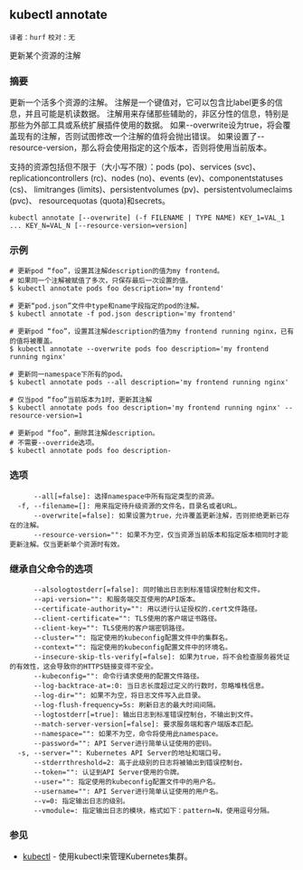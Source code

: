## kubectl annotate
`译者：hurf` `校对：无`


更新某个资源的注解

### 摘要

更新一个活多个资源的注解。
注解是一个键值对，它可以包含比label更多的信息，并且可能是机读数据。
注解用来存储那些辅助的，非区分性的信息，特别是那些为外部工具或系统扩展插件使用的数据。
如果--overwrite设为true，将会覆盖现有的注解，否则试图修改一个注解的值将会抛出错误。
如果设置了--resource-version，那么将会使用指定的这个版本，否则将使用当前版本。

支持的资源包括但不限于（大小写不限）：pods (po)、services (svc)、
replicationcontrollers (rc)、nodes (no)、events (ev)、componentstatuses (cs)、
limitranges (limits)、persistentvolumes (pv)、persistentvolumeclaims (pvc)、
resourcequotas (quota)和secrets。

```
kubectl annotate [--overwrite] (-f FILENAME | TYPE NAME) KEY_1=VAL_1 ... KEY_N=VAL_N [--resource-version=version]
```

### 示例

```
# 更新pod “foo”，设置其注解description的值为my frontend。
# 如果同一个注解被赋值了多次，只保存最后一次设置的值。
$ kubectl annotate pods foo description='my frontend'

# 更新“pod.json”文件中type和name字段指定的pod的注解。
$ kubectl annotate -f pod.json description='my frontend'

# 更新pod “foo”，设置其注解description的值为my frontend running nginx，已有的值将被覆盖。
$ kubectl annotate --overwrite pods foo description='my frontend running nginx'

# 更新同一namespace下所有的pod。
$ kubectl annotate pods --all description='my frontend running nginx'

# 仅当pod “foo”当前版本为1时，更新其注解
$ kubectl annotate pods foo description='my frontend running nginx' --resource-version=1

# 更新pod “foo”，删除其注解description。
# 不需要--override选项。
$ kubectl annotate pods foo description-
```

### 选项

```
      --all[=false]: 选择namespace中所有指定类型的资源。
  -f, --filename=[]: 用来指定待升级资源的文件名，目录名或者URL。
      --overwrite[=false]: 如果设置为true，允许覆盖更新注解，否则拒绝更新已存在的注解。
      --resource-version="": 如果不为空，仅当资源当前版本和指定版本相同时才能更新注解。仅当更新单个资源时有效。
```

### 继承自父命令的选项
```
      --alsologtostderr[=false]: 同时输出日志到标准错误控制台和文件。
      --api-version="": 和服务端交互使用的API版本。
      --certificate-authority="": 用以进行认证授权的.cert文件路径。
      --client-certificate="": TLS使用的客户端证书路径。
      --client-key="": TLS使用的客户端密钥路径。
      --cluster="": 指定使用的kubeconfig配置文件中的集群名。
      --context="": 指定使用的kubeconfig配置文件中的环境名。
      --insecure-skip-tls-verify[=false]: 如果为true，将不会检查服务器凭证的有效性，这会导致你的HTTPS链接变得不安全。
      --kubeconfig="": 命令行请求使用的配置文件路径。
      --log-backtrace-at=:0: 当日志长度超过定义的行数时，忽略堆栈信息。
      --log-dir="": 如果不为空，将日志文件写入此目录。
      --log-flush-frequency=5s: 刷新日志的最大时间间隔。
      --logtostderr[=true]: 输出日志到标准错误控制台，不输出到文件。
      --match-server-version[=false]: 要求服务端和客户端版本匹配。
      --namespace="": 如果不为空，命令将使用此namespace。
      --password="": API Server进行简单认证使用的密码。
  -s, --server="": Kubernetes API Server的地址和端口号。
      --stderrthreshold=2: 高于此级别的日志将被输出到错误控制台。
      --token="": 认证到API Server使用的令牌。
      --user="": 指定使用的kubeconfig配置文件中的用户名。
      --username="": API Server进行简单认证使用的用户名。
      --v=0: 指定输出日志的级别。
      --vmodule=: 指定输出日志的模块，格式如下：pattern=N，使用逗号分隔。
```

### 参见

* [kubectl](kubectl.md)	 - 使用kubectl来管理Kubernetes集群。